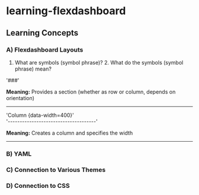 # learning-flexdashboard

## Learning Concepts
### A) Flexdashboard Layouts

1. What are symbols (symbol phrase)? 2. What do the symbols (symbol phrase) mean?


'###' 

**Meaning:** Provides a section (whether as row or column, depends on orientation)

<hr />


'Column {data-width=400}' <br>
'-------------------------------------'

**Meaning:** Creates a column and specifies the width

<hr />



### B) YAML


### C) Connection to Various Themes


### D) Connection to CSS
